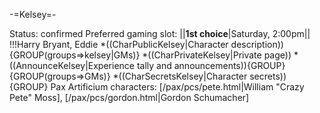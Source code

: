 -=Kelsey=-

Status: confirmed
Preferred gaming slot:
||__1st choice__|Saturday, 2:00pm||
!!!Harry Bryant, Eddie
*((CharPublicKelsey|Character description)){GROUP(groups=&gt;kelsey|GMs)}
*((CharPrivateKelsey|Private page))
*((AnnounceKelsey|Experience tally and announcements)){GROUP}{GROUP(groups=&gt;GMs)}
*((CharSecretsKelsey|Character secrets)){GROUP}
Pax Artificium characters: [/pax/pcs/pete.html|William &quot;Crazy Pete&quot; Moss], [/pax/pcs/gordon.html|Gordon Schumacher]

